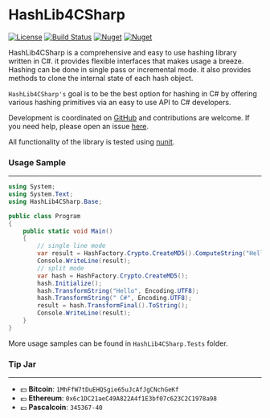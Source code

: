 # HashLib4CSharp
[![License](http://img.shields.io/badge/license-MIT-green.svg)](https://github.com/Xor-el/HashLib4CSharp/blob/master/LICENSE.txt) [![Build Status](https://github.com/Xor-el/HashLib4CSharp/actions/workflows/make.yml/badge.svg)](https://github.com/Xor-el/HashLib4CSharp/actions/workflows/make.yml) [![Nuget](https://img.shields.io/nuget/v/HashLib4CSharp)](https://www.nuget.org/packages/HashLib4CSharp/) [![Nuget](https://img.shields.io/nuget/dt/HashLib4CSharp)](https://www.nuget.org/packages/HashLib4CSharp/)

HashLib4CSharp is a comprehensive and easy to use hashing library written in C#.
it provides flexible interfaces that makes usage a breeze.
Hashing can be done in single pass or incremental mode.
it also provides methods to clone the internal state of each hash object.

``HashLib4CSharp's`` goal is to be the best option for hashing in C# by offering various hashing primitives via an easy to use API to C# developers.

Development is coordinated on [GitHub](https://github.com/Xor-el/HashLib4CSharp) and contributions are welcome. If you need help, please open an issue [here](https://github.com/Xor-el/HashLib4CSharp/issues).

All functionality of the library is tested using [nunit](https://github.com/nunit/nunit).

### Usage Sample
----------------------------------------


```c#
using System;
using System.Text;
using HashLib4CSharp.Base;

public class Program
{
	public static void Main()
	{
		// single line mode
		var result = HashFactory.Crypto.CreateMD5().ComputeString("Hello C#", Encoding.UTF8).ToString();
		Console.WriteLine(result);
		// split mode
		var hash = HashFactory.Crypto.CreateMD5();
		hash.Initialize();
		hash.TransformString("Hello", Encoding.UTF8);
		hash.TransformString(" C#", Encoding.UTF8);
		result = hash.TransformFinal().ToString();
		Console.WriteLine(result);
	}
}
```

More usage samples can be found in ``HashLib4CSharp.Tests`` folder.

### Tip Jar
----------------------------------------

* :dollar: **Bitcoin**: `1MhFfW7tDuEHQSgie65uJcAfJgCNchGeKf`
* :euro: **Ethereum**: `0x6c1DC21aeC49A822A4f1E3bf07c623C2C1978a98`
* :pound: **Pascalcoin**: `345367-40`

